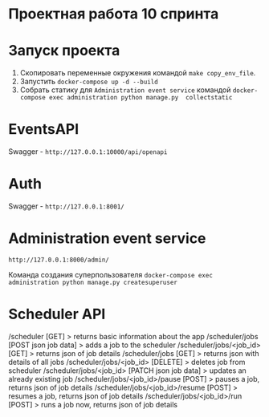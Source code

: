 # Проектная работа 10 спринта

# Запуск проекта
1. Скопировать переменные окружения командой `make copy_env_file`.
2. Запустить `docker-compose up -d --build`
3. Собрать статику для `Administration event service` командой `docker-compose exec administration python manage.py 
   collectstatic`


# EventsAPI
Swagger - `http://127.0.0.1:10000/api/openapi`

# Auth
Swagger - `http://127.0.0.1:8001/`

# Administration event service
`http://127.0.0.1:8000/admin/`

Команда создания суперпользователя `docker-compose exec administration python manage.py createsuperuser` 


# Scheduler API

/scheduler [GET] > returns basic information about the app
/scheduler/jobs [POST json job data] > adds a job to the scheduler
/scheduler/jobs/<job_id> [GET] > returns json of job details
/scheduler/jobs [GET] > returns json with details of all jobs
/scheduler/jobs/<job_id> [DELETE] > deletes job from scheduler
/scheduler/jobs/<job_id> [PATCH json job data] > updates an already existing job
/scheduler/jobs/<job_id>/pause [POST] > pauses a job, returns json of job details
/scheduler/jobs/<job_id>/resume [POST] > resumes a job, returns json of job details
/scheduler/jobs/<job_id>/run [POST] > runs a job now, returns json of job details

